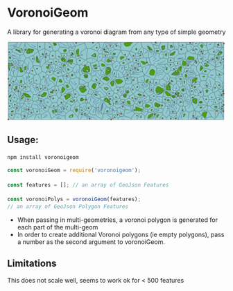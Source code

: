# VoronoiGeom

A library for generating a voronoi diagram from any type of simple geometry

![Voronoi diagram](voronoi.png)

## Usage:

`npm install voronoigeom`

```javascript
const voronoiGeom = require('voronoigeom');

const features = []; // an array of GeoJson Features

const voronoiPolys = voronoiGeom(features);
// an array of GeoJson Polygon Features
```

- When passing in multi-geometries, a voronoi polygon is generated for each part of the multi-geom
- In order to create additional Voronoi polygons (ie empty polygons), pass a number as the second argument to voronoiGeom.

## Limitations

This does not scale well, seems to work ok for < 500 features
